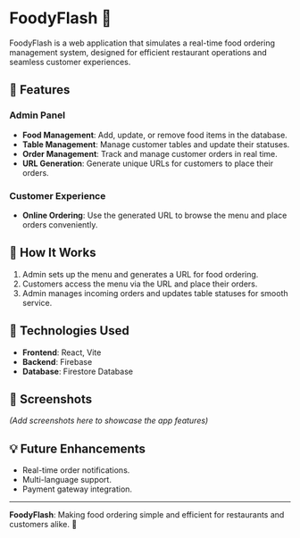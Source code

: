 # FoodyFlash 🍴

FoodyFlash is a web application that simulates a real-time food ordering management system, designed for efficient restaurant operations and seamless customer experiences.

## 🌟 Features

### Admin Panel
- **Food Management**: Add, update, or remove food items in the database.
- **Table Management**: Manage customer tables and update their statuses.
- **Order Management**: Track and manage customer orders in real time.
- **URL Generation**: Generate unique URLs for customers to place their orders.

### Customer Experience
- **Online Ordering**: Use the generated URL to browse the menu and place orders conveniently.

## 🚀 How It Works
1. Admin sets up the menu and generates a URL for food ordering.
2. Customers access the menu via the URL and place their orders.
3. Admin manages incoming orders and updates table statuses for smooth service.

## 🔧 Technologies Used
- **Frontend**: React, Vite
- **Backend**: Firebase
- **Database**: Firestore Database

## 📸 Screenshots
*(Add screenshots here to showcase the app features)*

## 💡 Future Enhancements
- Real-time order notifications.
- Multi-language support.
- Payment gateway integration.

---

**FoodyFlash**: Making food ordering simple and efficient for restaurants and customers alike. 🎉
